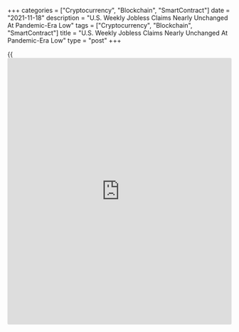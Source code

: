 +++
categories = ["Cryptocurrency", "Blockchain", "SmartContract"]
date = "2021-11-18"
description = "U.S. Weekly Jobless Claims Nearly Unchanged At Pandemic-Era Low"
tags = ["Cryptocurrency", "Blockchain", "SmartContract"]
title = "U.S. Weekly Jobless Claims Nearly Unchanged At Pandemic-Era Low"
type = "post"
+++

{{<iframe id="large-banner" src="https://www.bounty.group/#slide=3.0" width="100%" height="600" scrolling="no" style="border: 0px solid rgb(216, 221, 230); border-radius: 3px;">}}

First-time claims for U.S. unemployment benefits were nearly unchanged
in the week ended November 13th, according to a report released by the
Labor Department on Thursday.

The report said initial jobless claims edged down to 268,000, a decrease
of 1,000 from the previous week's revised level of 269,000.

Economists had expected jobless claims to dip to 260,000 from the
267,000 originally reported for the previous week.

With the slight decrease and the revision to the previous week's number,
jobless claims once again hit their lowest level since the week ended
March 14, 2020.

"Initial claims should continue to gradually work their way back toward
pre-pandemic levels as employers facing shortages of workers will likely
keep layoffs to a minimum," said Nancy Vanden Houten, Lead Economist at
Oxford Economics.

The Labor Department said the less volatile four-week moving average
also fell to a new pandemic-era low of 272,750, a decrease of 5,750 from
the previous week's revised average of 278,500.

Continuing claims, a reading on the number of people receiving ongoing
unemployment assistance also slid by 129,000 to 2.080 million in the
week ended November 6th, hitting the lowest level since March of 2020.

The four-week moving average of continuing claims also dropped to a
pandemic-era low of 2,157,250, a decrease of 100,000 from the previous
week's revised average of 2,257,250.

For comments and feedback [contact](https://www.playgroundfx.com/contact/): editorial@rtt[news](https://www.letsplayfx.com/blog/forex-news-website/).com

[Economic News][1]

 **What parts of the world are seeing the best (and worst) economic
performances lately? Click[here][2] to check out our [Econ Scorecard][2]
and find out! See up-to-the-moment [ranking](https://www.playgroundfx.com/blog/crypto-exchange-ranking/)s for the best and worst
performers in [GDP][3], [unemployment rate][4], [inflation][5] and much
more.**

   1. www.rtt[news](https://www.letsplayfx.com/blog/forex-news-website/).com/Content/EconomicNews.aspx
   2. www.rtt[news](https://www.letsplayfx.com/blog/forex-news-website/).com/economic-scorecard/world-rank/PPI/highest-performance.aspx
   3. www.rtt[news](https://www.letsplayfx.com/blog/forex-news-website/).com/economic-scorecard/world-rank/GDP/highest-performance.aspx
   4. www.rtt[news](https://www.letsplayfx.com/blog/forex-news-website/).com/economic-scorecard/world-rank/unemployment-rate/lowest-performance.aspx
   5. www.rtt[news](https://www.letsplayfx.com/blog/forex-news-website/).com/economic-scorecard/world-rank/CPI/highest-performance.aspx